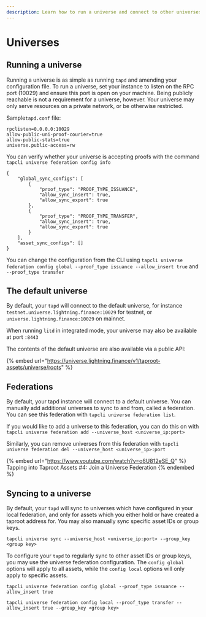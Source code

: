 ```yaml
---
description: Learn how to run a universe and connect to other universes.
---
```


# Universes

## Running a universe <a href="#docs-internal-guid-a793947b-7fff-5e06-ddbf-f64bd25da85f" id="docs-internal-guid-a793947b-7fff-5e06-ddbf-f64bd25da85f"></a>

Running a universe is as simple as running `tapd` and amending your configuration file. To run a universe, set your instance to listen on the RPC port (10029) and ensure this port is open on your machine. Being publicly reachable is not a requirement for a universe, however. Your universe may only serve resources on a private network, or be otherwise restricted.

Sample`tapd.conf` file:

`rpclisten=0.0.0.0:10029`\
`allow-public-uni-proof-courier=true`\
`allow-public-stats=true`\
`universe.public-access=rw`

You can verify whether your universe is accepting proofs with the command `tapcli universe federation config info`

```
{
    "global_sync_configs": [
        {
            "proof_type": "PROOF_TYPE_ISSUANCE",
            "allow_sync_insert": true,
            "allow_sync_export": true
        },
        {
            "proof_type": "PROOF_TYPE_TRANSFER",
            "allow_sync_insert": true,
            "allow_sync_export": true
        }
    ],
    "asset_sync_configs": []
}
```

You can change the configuration from the CLI using `tapcli universe federation config global --proof_type issuance --allow_insert true` and `--proof_type transfer`

## The default universe

By default, your `tapd` will connect to the default universe, for instance `testnet.universe.lightning.finance:10029` for testnet, or `universe.lightning.finance:10029` on mainnet.

When running `litd` in integrated mode, your universe may also be available at port `:8443`

The contents of the default universe are also available via a public API:

{% embed url="https://universe.lightning.finance/v1/taproot-assets/universe/roots" %}

## Federations

By default, your tapd instance will connect to a default universe. You can manually add additional universes to sync to and from, called a federation. You can see this federation with `tapcli universe federation list`.

If you would like to add a universe to this federation, you can do this on with `tapcli universe federation add --universe_host <universe_ip:port>`

Similarly, you can remove universes from this federation with `tapcli universe federation del --universe_host <universe_ip>:port`

{% embed url="https://www.youtube.com/watch?v=o6U812eSE_Q" %}
Tapping into Taproot Assets #4: Join a Universe Federation
{% endembed %}

## Syncing to a universe

By default, your `tapd` will sync to universes which have configured in your local federation, and only for assets which you either hold or have created a taproot address for. You may also manually sync specific asset IDs or group keys.

`tapcli universe sync --universe_host <universe_ip:port> --group_key <group key>`

To configure your `tapd` to regularly sync to other asset IDs or group keys, you may use the universe federation configuration. The `config global` options will apply to all assets, while the `config local` options will only apply to specific assets.

`tapcli universe federation config global --proof_type issuance --allow_insert true`

`tapcli universe federation config local --proof_type transfer --allow_insert true --group_key <group key>`
